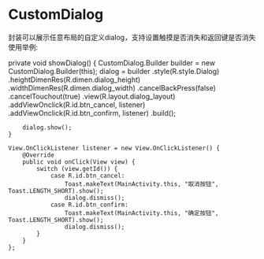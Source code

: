 # CustomDialog
封装可以展示任意布局的自定义dialog，支持设置触摸是否消失和返回键是否消失
使用举例:


 private void showDialog() {
        CustomDialog.Builder builder = new CustomDialog.Builder(this);
        dialog = builder
                .style(R.style.Dialog)
                .heightDimenRes(R.dimen.dialog_height)
                .widthDimenRes(R.dimen.dialog_width)
                .cancelBackPress(false)
                .cancelTouchout(true)
                .view(R.layout.dialog_layout)
                .addViewOnclick(R.id.btn_cancel, listener)
                .addViewOnclick(R.id.btn_confirm, listener)
                .build();

        dialog.show();
    }

    View.OnClickListener listener = new View.OnClickListener() {
        @Override
        public void onClick(View view) {
            switch (view.getId()) {
                case R.id.btn_cancel:
                    Toast.makeText(MainActivity.this, "取消按钮", Toast.LENGTH_SHORT).show();
                    dialog.dismiss();
                case R.id.btn_confirm:
                    Toast.makeText(MainActivity.this, "确定按钮", Toast.LENGTH_SHORT).show();
                    dialog.dismiss();
            }
        }
    };
